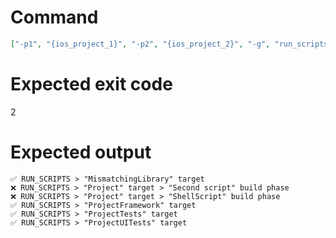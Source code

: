 # Command
```json
["-p1", "{ios_project_1}", "-p2", "{ios_project_2}", "-g", "run_scripts"]
```

# Expected exit code
2

# Expected output
```
✅ RUN_SCRIPTS > "MismatchingLibrary" target
❌ RUN_SCRIPTS > "Project" target > "Second script" build phase
❌ RUN_SCRIPTS > "Project" target > "ShellScript" build phase
✅ RUN_SCRIPTS > "ProjectFramework" target
✅ RUN_SCRIPTS > "ProjectTests" target
✅ RUN_SCRIPTS > "ProjectUITests" target


```
